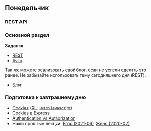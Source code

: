 ## Понедельник

### REST API

### Основной раздел

**Задания**

- [REST](../../../../core-rest-karaoke) 
- [Avito](../../../../core-rest-avito)

Так же можете реализовать свой блог, если не успели сделать это ранее. Не забывайте использовать тему сегодняшнего дня (REST).
- [Блог](../../../../express-blog-1-anonymous-blog-challenge)

### Подготовка к завтрашнему дню

* [Cookies](https://developer.mozilla.org/en-US/docs/Web/HTTP/Cookies) ([RU](https://developer.mozilla.org/ru/docs/Web/HTTP/%D0%9A%D1%83%D0%BA%D0%B8), [learn.javascript](https://learn.javascript.ru/cookie))
* [Cookies в Express](https://expressjs.com/en/4x/api.html#res.cookie)
* [Authentication vs Authorization](https://stackoverflow.com/questions/6556522/authentication-versus-authorization)
* Наши прошлые лекции: [Егор (2021-06)](https://youtu.be/u6ANSARpVFo), [Женя (2020-02)](https://youtu.be/E6FIAoLrNlE)
